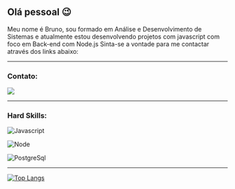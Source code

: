 ## Olá pessoal :wink:

Meu nome é Bruno, sou formado em Análise e Desenvolvimento de Sistemas e atualmente estou desenvolvendo projetos com javascript com foco em Back-end com Node.js
Sinta-se a vontade para me contactar através dos links abaixo:

---
### Contato:

[![](https://img.shields.io/badge/LinkedIn-0077B5?style=for-the-badge&logo=linkedin&logoColor=white)](https://www.linkedin.com/in/bruno-pilla/)

---
### Hard Skills:

![Javascript](https://img.shields.io/badge/JavaScript-323330?style=for-the-badge&logo=javascript&logoColor=F7DF1E)

![Node](https://img.shields.io/badge/Node.js-339933?style=for-the-badge&logo=nodedotjs&logoColor=white)

![PostgreSql](https://img.shields.io/badge/PostgreSQL-316192?style=for-the-badge&logo=postgresql&logoColor=white)

---
[![Top Langs](https://github-readme-stats.vercel.app/api/top-langs/?username=bruno-pilla&layout=compact)](https://github.com/bruno-pilla/github-readme-stats)

